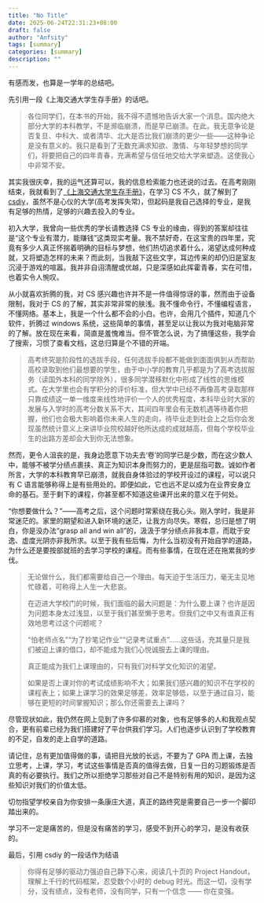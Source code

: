 ```yaml
---
title: "No Title"
date: 2025-06-24T22:31:23+08:00
draft: false
author: "Anfsity"
tags: [summary]
categories: [summary]
description: ""
---
```

有感而发，也算是一学年的总结吧。

先引用一段《上海交通大学生存手册》的话吧。

 > 各位同学们，在本书的开始，我不得不遗憾地告诉大家一个消息。国内绝大部分大学的本科教学，不是濒临崩溃，而是早已崩溃。在此，我无意争论是否复旦、中科大、或者清华、北大是否比我们崩溃的更少一些——这种争论是没有意义的。我只是看到了无数充满求知欲、激情、与年轻梦想的同学们，将要把自己的四年青春，充满希望与信任地交给大学来塑造。这使我心中非常不安。

其实我很庆幸，我的运气还算可以，我的信息检索能力也还说的过去。在高考刚刚结束，我就看到了[《上海交通大学生存手册》](https://survivesjtu.gitbook.io/survivesjtumanual)，在学习 CS 不久，就了解到了 [csdiy](https://csdiy.wiki/)，虽然不是心仪的大学(高考发挥失常)，但起码是我自己选择的专业，是我有足够的热情，足够的兴趣去投入的专业。

初入大学，我曾向一些优秀的学长请教选择 CS 专业的缘由，得到的答案却往往是“这个专业有潜力，能赚钱”这类现实考量。我不禁好奇，在这宝贵的四年里，究竟有多少人真正怀揣着明确的目标与梦想，他们热切追求着什么，渴望达成何种成就，又将塑造怎样的未来？而此刻，当我敲下这些文字，耳边传来的却仍旧是室友沉浸于游戏的喧嚣。我并非自诩清醒或优越，只是深感如此挥霍青春，实在可惜，也着实令人惋叹。

从小就喜欢折腾的我，对 CS 感兴趣也许并不是一件值得惊讶的事，然而由于设备限制，我对于 CS 的了解，其实非常非常的肤浅。我不懂命令行，不懂编程语言，不懂网络。基本上，我是一个什么都不会的小白。也许，会用几个插件，知道几个软件，折腾过 windows 系统，这些简单的事情，甚至足以让我以为我对电脑非常的了解。放在现在来看，简直是羞愧难当。但不管怎么说，为了搞懂这些，我学会了搜索，习惯了查看文档，这总归算是个不错的开端。

 > 高考终究是阶段性的选拔手段，任何选拔手段都不能做到面面俱到从而帮助高校录取到他们最想要的学生，由于中小学的教育几乎都是为了高考选拔服务（读国外本科的同学除外），很多同学潜移默化中形成了线性的思维模式。在大学里也会有学积分的评价标准，但大学中已经不再像高考录取那样只靠成绩这一单一维度来线性地评价一个人的优秀程度，本科毕业时大家的发展与入学时的高考分数关系不大，其间四年里会有无数机遇等待着你把握，他们也会极大影响着你未来人生的走向，待毕业走到社会上之后你会发现虽然统计意义上来讲毕业院校越好他所达成的成就越高，但每个学校毕业生的出路方差却会大到你无法想象。

然而，更令人沮丧的是，我身边愿意下功夫去‘卷’的同学已是少数，而在这少数人中，能够不被学分绩点裹挟、真正为知识本身而努力的，更是屈指可数。诚如作者所言，大学的本科教育早已崩溃，就我自身体验过的学校开设过的课程，可以说只有 C 语言能够称得上是有些用处的。即便如此，它也远不足以成为在业界安身立命的基石。至于剩下的课程，你甚至都不知道这些课开出来的意义在于何处。

“你想要做什么？”——高考之后，这个问题时常萦绕在我心头。刚入学时，我是非常迷茫的。家里的期望和进入新环境的迷茫，让我方向尽失。寒假，总归是想了明白，你是没办法“grasp all and win all”的，汲汲于学分绩点非我本意，而耽于安逸、虚度光阴亦非我所求。以至于我有些后悔，为什么当初没有开始自学的道路，为什么还是要按部就班的去学习学校的课程。而有些事情，在现在还在拖累我的步伐。

 > 无论做什么，我们都需要给自己一个理由。每天迫于生活压力，毫无主见地忙碌着，可称得上人生一大悲哀。
> 
 > 在迈进大学校门的时候，我们面临的最大问题是：为什么要上课？也许是因为问题本身太过浅显，以至于我们甚至懒于思考。但我们之中又有谁真正有效地思考过这个问题呢？
>  
> “怕老师点名”“为了抄笔记作业”“记录考试重点”……这些话，充其量只是我们被迫上课的借口，却不能成为我们心悦诚服去上课的理由。
 >
> 真正能成为我们上课理由的，只有我们对科学文化知识的渴望。
 >
> 如果是否上课对你的考试成绩影响不大；如果我们感兴趣的知识不在学校的课程表上；如果上课学习的效果足够差，效率足够低，以至于通过自习，能够在更短的时间掌握知识；那么你还需要去上课吗？

尽管现状如此，我仍然在网上见到了许多仰慕的对象，也有足够多的人和我观点契合，更有前辈已经为我们搭建好了平台供我们学习。人们也逐步认识到了学校教育的不足，自发的走上自学的道路。

请记住，总有更加值得做的事，请把目光放的长远，不要为了 GPA 而上课，去独立思考，上课，学习，考试这些事情是否真的值得去做，日复一日的习题锻炼是否真的有必要执行。我们之所以拒绝学习那些对自己不是特别有用的知识，是因为这些知识对我们的价值太低。

切勿指望学校亲自为你安排一条康庄大道，真正的路终究是需要自己一步一个脚印踏出来的。

学习不一定是痛苦的，但是没有痛苦的学习，感受不到开心的学习，是没有收获的。

最后，引用 csdiy 的一段话作为结语

 > 你得有足够的驱动力强迫自己静下心来，阅读几十页的 Project Handout，理解上千行的代码框架，忍受数个小时的 debug 时光。而这一切，没有学分，没有绩点，没有老师，没有同学，只有一个信念 —— 你在变强。
